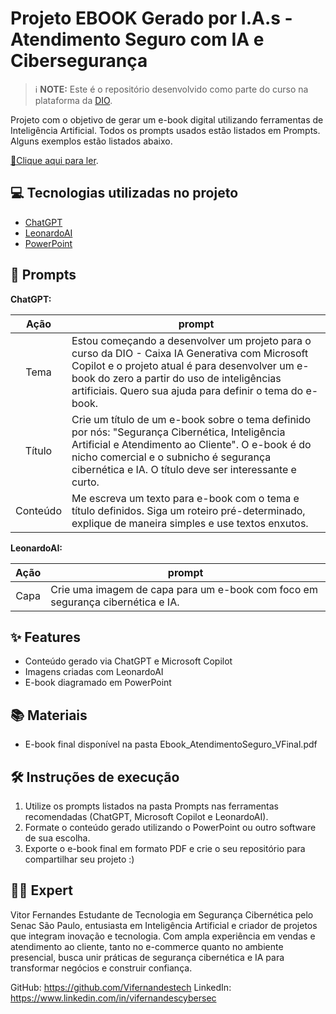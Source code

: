 # Projeto EBOOK Gerado por I.A.s - **Atendimento Seguro com IA e Cibersegurança**

 > ℹ️ **NOTE:** Este é o repositório desenvolvido como parte do curso na plataforma da [DIO](https://dio.me).

Projeto com o objetivo de gerar um e-book digital utilizando ferramentas de Inteligência Artificial. Todos os prompts usados estão listados em Prompts. Alguns exemplos estão listados abaixo.

[📕Clique aqui para ler](https://github.com/Vifernandestech/ebook-IA-Ciberseguranca-AtendimentoSeguro/blob/main/Ebook_AtendimentoSeguro_VFinal.pdf).

## 💻 Tecnologias utilizadas no projeto

- [ChatGPT](https://chat.openai.com/) 
- [LeonardoAI](https://leonardo.ai/)
- [PowerPoint](https://www.microsoft.com/en/microsoft-365/powerpoint)

## 🧠 Prompts

**ChatGPT:**

|   Ação   | prompt                                                                                                                                                                                                                                                        |
| :------: | ------------------------------------------------------------------------------------------------------------------------------------------------------------------------------------------------------------------------------------------------------------- |
|  Tema    | Estou começando a desenvolver um projeto para o curso da DIO - Caixa IA Generativa com Microsoft Copilot e o projeto atual é para desenvolver um e-book do zero a partir do uso de inteligências artificiais. Quero sua ajuda para definir o tema do e-book. |
|  Título  | Crie um título de um e-book sobre o tema definido por nós: "Segurança Cibernética, Inteligência Artificial e Atendimento ao Cliente". O e-book é do nicho comercial e o subnicho é segurança cibernética e IA. O título deve ser interessante e curto.         |
| Conteúdo | Me escreva um texto para e-book com o tema e título definidos. Siga um roteiro pré-determinado, explique de maneira simples e use textos enxutos.                                                                                                             |

**LeonardoAI:**

|  Ação  | prompt                                                                          |
| :----: | ------------------------------------------------------------------------------ |
| Capa   | Crie uma imagem de capa para um e-book com foco em segurança cibernética e IA. |

## ✨ Features

- Conteúdo gerado via ChatGPT e Microsoft Copilot
- Imagens criadas com LeonardoAI
- E-book diagramado em PowerPoint

## 📚 Materiais

- E-book final disponível na pasta Ebook_AtendimentoSeguro_VFinal.pdf

## 🛠️ Instruções de execução

1. Utilize os prompts listados na pasta Prompts nas ferramentas recomendadas (ChatGPT, Microsoft Copilot e LeonardoAI).
2. Formate o conteúdo gerado utilizando o PowerPoint ou outro software de sua escolha.
3. Exporte o e-book final em formato PDF e crie o seu repositório para compartilhar seu projeto :) 

## 👨‍💻 Expert

Vitor Fernandes
Estudante de Tecnologia em Segurança Cibernética pelo Senac São Paulo, entusiasta em Inteligência Artificial e criador de projetos que integram inovação e tecnologia. 
Com ampla experiência em vendas e atendimento ao cliente, tanto no e-commerce quanto no ambiente presencial, busca unir práticas de segurança cibernética e IA para transformar negócios e construir confiança.

GitHub: https://github.com/Vifernandestech
LinkedIn: https://www.linkedin.com/in/vifernandescybersec
